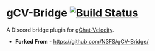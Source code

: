 # gCV-Bridge [![Build Status](https://img.shields.io/github/workflow/status/N3FS/gCV-Bridge/Deploy%20to%20Bintray)](https://github.com/N3FS/gCV-Bridge/releases)
A Discord bridge plugin for [gChat-Velocity](https://github.com/N3FS/gChat).

* **Forked From** - <https://github.com/N3FS/gCV-Bridge/>
